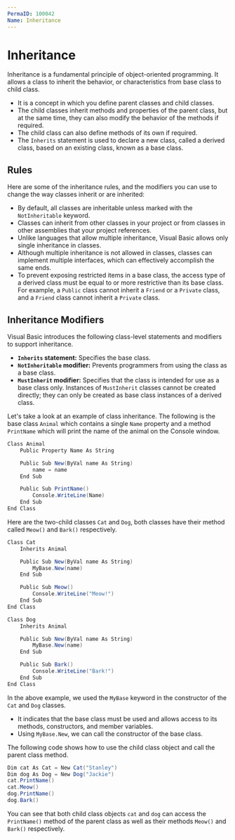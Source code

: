 ```yaml
---
PermaID: 100042
Name: Inheritance
---
```


# Inheritance

Inheritance is a fundamental principle of object-oriented programming. It allows a class to inherit the behavior, or characteristics from base class to child class.

 - It is a concept in which you define parent classes and child classes.
 - The child classes inherit methods and properties of the parent class, but at the same time, they can also modify the behavior of the methods if required. 
 - The child class can also define methods of its own if required.
 - The `Inherits` statement is used to declare a new class, called a derived class, based on an existing class, known as a base class.

## Rules

Here are some of the inheritance rules, and the modifiers you can use to change the way classes inherit or are inherited:

 - By default, all classes are inheritable unless marked with the `NotInheritable` keyword. 
 - Classes can inherit from other classes in your project or from classes in other assemblies that your project references.
 - Unlike languages that allow multiple inheritance, Visual Basic allows only single inheritance in classes. 
 - Although multiple inheritance is not allowed in classes, classes can implement multiple interfaces, which can effectively accomplish the same ends.
 - To prevent exposing restricted items in a base class, the access type of a derived class must be equal to or more restrictive than its base class. For example, a `Public` class cannot inherit a `Friend` or a `Private` class, and a `Friend` class cannot inherit a `Private` class.

## Inheritance Modifiers

Visual Basic introduces the following class-level statements and modifiers to support inheritance.

 - **`Inherits` statement:** Specifies the base class.
 - **`NotInheritable` modifier:** Prevents programmers from using the class as a base class.
 - **`MustInherit` modifier:** Specifies that the class is intended for use as a base class only. Instances of `MustInherit` classes cannot be created directly; they can only be created as base class instances of a derived class.

Let's take a look at an example of class inheritance. The following is the base class `Animal` which contains a single `Name` property and a method `PrintName` which will print the name of the animal on the Console window.

```csharp
Class Animal
    Public Property Name As String

    Public Sub New(ByVal name As String)
        name = name
    End Sub

    Public Sub PrintName()
        Console.WriteLine(Name)
    End Sub
End Class
```

Here are the two-child classes `Cat` and `Dog`, both classes have their method called `Meow()` and `Bark()` respectively.

```csharp
Class Cat
    Inherits Animal

    Public Sub New(ByVal name As String)
        MyBase.New(name)
    End Sub

    Public Sub Meow()
        Console.WriteLine("Meow!")
    End Sub
End Class

Class Dog
    Inherits Animal

    Public Sub New(ByVal name As String)
        MyBase.New(name)
    End Sub

    Public Sub Bark()
        Console.WriteLine("Bark!")
    End Sub
End Class
```

In the above example, we used the `MyBase` keyword in the constructor of the `Cat` and `Dog` classes. 

 - It indicates that the base class must be used and allows access to its methods, constructors, and member variables. 
 - Using `MyBase.New`, we can call the constructor of the base class.

The following code shows how to use the child class object and call the parent class method.

```csharp
Dim cat As Cat = New Cat("Stanley")
Dim dog As Dog = New Dog("Jackie")
cat.PrintName()
cat.Meow()
dog.PrintName()
dog.Bark()
```

You can see that both child class objects `cat` and `dog` can access the `PrintName()` method of the parent class as well as their methods `Meow()` and `Bark()` respectively.
